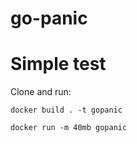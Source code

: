 # go-panic

# Simple test

Clone and run:

`docker build . -t gopanic`

`docker run -m 40mb gopanic`
